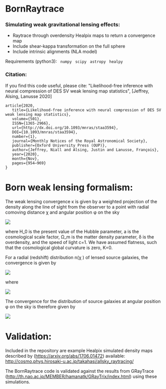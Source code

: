 # BornRaytrace
### Simulating weak gravitational lensing effects: 
+ Raytrace through overdensity Healpix maps to return a convergence map
+ Include shear-kappa transformation on the full sphere
+ Include intrinsic alignments (NLA model)

Requirements (python3):
``` numpy```
``` scipy```
``` astropy```
``` healpy```

### Citation:

If you find this code useful, please cite: "Likelihood-free inference with neural compression of DES SV weak lensing map statistics", [Jeffrey, Alsing, Lanusse 2020]

```
article{2020,
   title={Likelihood-free inference with neural compression of DES SV weak lensing map statistics},
   volume={501},
   ISSN={1365-2966},
   url={http://dx.doi.org/10.1093/mnras/staa3594},
   DOI={10.1093/mnras/staa3594},
   number={1},
   journal={Monthly Notices of the Royal Astronomical Society},
   publisher={Oxford University Press (OUP)},
   author={Jeffrey, Niall and Alsing, Justin and Lanusse, François},
   year={2020},
   month={Nov},
   pages={954–969}
}
````

# Born weak lensing formalism:

The weak lensing convergence κ is given by a weighted projection of the density along the line of sight from the observer to a point with radial comoving distance χ and angular position φ on the sky

<img src="https://render.githubusercontent.com/render/math?math=\kappa({\phi}, \chi ) = \frac{3 H_0^2 \Omega_m}{2} \int_0^\chi  \frac{\chi' (\chi - \chi')}{\chi} \frac{\delta({\phi}, \chi')}{a(\chi')} \ \mathrm{d} \chi' ">

where H_0 is the present value of the Hubble parameter, a is the cosmological scale factor, Ω_m is the matter density parameter, δ is the overdensity, and the speed of light c=1. We have assumed flatness, such that the cosmological global curvature is zero, K=0.

For a radial (redshift) distribution n(χ ) of lensed source galaxies, the convergence is given by

<img src="https://render.githubusercontent.com/render/math?math=\kappa ({\phi}) = \int_0^\infty n(\chi) \kappa({\phi}, \chi ) \mathrm{d} \chi = \frac{3 H_0^2 \Omega_m}{2} \int_0^\infty \mathrm{d} \chi' f(\chi')  \chi' \frac{\delta({\phi}, \chi')}{a(\chi')} ">

where 

<img src="https://render.githubusercontent.com/render/math?math=f(\chi') = \int^{\infty}_{\chi^\prime}  \left( \frac{\chi - \chi^\prime}{\chi}\right)n(\chi) \mathrm{d} \chi  "> 

The convergence for the distribution of source galaxies at angular position φ on the sky is therefore given by

<img src="https://render.githubusercontent.com/render/math?math=\kappa({\phi}) = \frac{3 H_0^2 \Omega_m}{2} \int_0^\infty  \Big[ \int_0^\chi\frac{\chi' (\chi - \chi')}{\chi} \frac{\delta({\phi}, \chi')}{a(\chi')}  \mathrm{d} \chi'  \Big] n(\chi) \mathrm{d} \chi "> 

# Validation:

Included in the repository are example Healpix simulated density maps described by (https://arxiv.org/abs/1706.01472) available: http://cosmo.phys.hirosaki-u.ac.jp/takahasi/allsky_raytracing/

The BornRaytrace code is validated against the results from GRayTrace (http://th.nao.ac.jp/MEMBER/hamanatk/GRayTrix/index.html) using these simulations.

